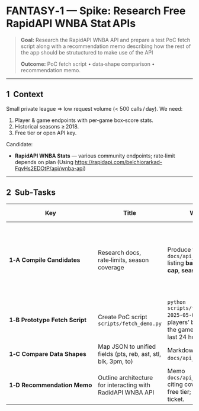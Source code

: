 # FANTASY‑1 — Spike: Research Free RapidAPI WNBA Stat APIs

> **Goal:** Research the RapidAPI WNBA API and prepare a test PoC fetch script along with a recommendation memo describing how the rest of the app should be strutuctured to make use of the API
>
> **Outcome:** PoC fetch script • data‑shape comparison • recommendation memo.

---

## 1  Context

Small private league ⇒ low request volume (< 500 calls / day). We need:

1. Player & game endpoints with per‑game box‑score stats.
2. Historical seasons ≥ 2018.
3. Free tier or open API key.

Candidate:

* **RapidAPI WNBA Stats** — various community endpoints; rate‑limit depends on plan (Using https://rapidapi.com/belchiorarkad-FqvHs2EDOtP/api/wnba-api)

---

## 2  Sub‑Tasks

| Key                            | Title                                                         | What / Why                                                                                          | Acceptance Criteria                                                                    |
| ------------------------------ | ------------------------------------------------------------- | --------------------------------------------------------------------------------------------------- | -------------------------------------------------------------------------------------- |
| **1‑A Compile Candidates**     | Research docs, rate‑limits, season coverage                   | Produce table `docs/api_candidates.md` listing **base URL**, **auth**, **daily cap**, **seasons**.  | Table includes balldontlie + TheSportsDB + ≥1 RapidAPI endpoint; seasons ≥ 2018 noted. |
| **1‑B Prototype Fetch Script** | Create PoC script `scripts/fetch_demo.py`                     | `python scripts/fetch_demo.py 2025-05-04` prints ≥ 5 players’ box‑scores from the games that happened in last 24 hours.        |                                                                                        |
| **1‑C Compare Data Shapes**    | Map JSON to unified fields (pts, reb, ast, stl, blk, 3pm, to) | Markdown matrix saved `docs/api_comparison.md`.                                                     |                                                                                        |
| **1‑D Recommendation Memo**    | Outline architecture for interacting with RadidAPI WNBA API                                     | Memo `docs/api_recommendation.md` citing coverage, freshness, free tier; decision logged in ticket. |                                                                                        |
